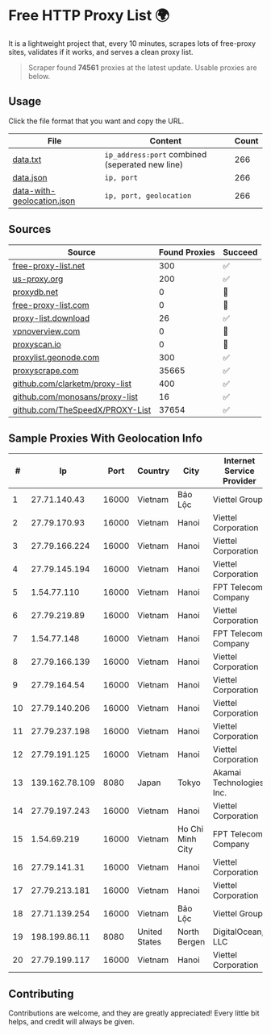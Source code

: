 
# Free HTTP Proxy List 🌍

It is a lightweight project that, every 10 minutes, scrapes lots of free-proxy sites, validates if it works, and serves a clean proxy list.


> Scraper found **74561** proxies at the latest update. Usable proxies are below.

## Usage

Click the file format that you want and copy the URL.


|File|Content|Count|
|----|-------|-----|
|[data.txt](https://raw.githubusercontent.com/themiralay/Proxy-List-World/master/data.txt)|`ip_address:port` combined (seperated new line)|266|
|[data.json](https://raw.githubusercontent.com/themiralay/Proxy-List-World/master/data.json)|`ip, port`|266|
|[data-with-geolocation.json](https://raw.githubusercontent.com/themiralay/Proxy-List-World/master/data-with-geolocation.json)|`ip, port, geolocation`|266|

## Sources

|Source|Found Proxies|Succeed|
|------|-------------|-------|
|[free-proxy-list.net](https://free-proxy-list.net)|300|✅|
|[us-proxy.org](https://www.us-proxy.org)|200|✅|
|[proxydb.net](http://proxydb.net)|0|🚫|
|[free-proxy-list.com](https://free-proxy-list.com/?page=&port=&type%5B%5D=http&type%5B%5D=https&up_time=0&search=Search)|0|🚫|
|[proxy-list.download](https://www.proxy-list.download/HTTP)|26|✅|
|[vpnoverview.com](https://vpnoverview.com/privacy/anonymous-browsing/free-proxy-servers)|0|🚫|
|[proxyscan.io](https://www.proxyscan.io)|0|🚫|
|[proxylist.geonode.com](https://proxylist.geonode.com/api/proxy-list?limit=300&page=1&sort_by=lastChecked&sort_type=desc&protocols=http,https)|300|✅|
|[proxyscrape.com](https://api.proxyscrape.com/v2/?request=displayproxies&protocol=http&timeout=10000&country=all&ssl=all&anonymity=all)|35665|✅|
|[github.com/clarketm/proxy-list](https://raw.githubusercontent.com/clarketm/proxy-list/master/proxy-list-raw.txt)|400|✅|
|[github.com/monosans/proxy-list](https://raw.githubusercontent.com/monosans/proxy-list/main/proxies/http.txt)|16|✅|
|[github.com/TheSpeedX/PROXY-List](https://raw.githubusercontent.com/TheSpeedX/PROXY-List/master/http.txt)|37654|✅|


## Sample Proxies With Geolocation Info

|#|Ip|Port|Country|City|Internet Service Provider|
|-|--|----|-------|----|-------------------------|
|1|27.71.140.43|16000|Vietnam|Bảo Lộc|Viettel Group|
|2|27.79.170.93|16000|Vietnam|Hanoi|Viettel Corporation|
|3|27.79.166.224|16000|Vietnam|Hanoi|Viettel Corporation|
|4|27.79.145.194|16000|Vietnam|Hanoi|Viettel Corporation|
|5|1.54.77.110|16000|Vietnam|Hanoi|FPT Telecom Company|
|6|27.79.219.89|16000|Vietnam|Hanoi|Viettel Corporation|
|7|1.54.77.148|16000|Vietnam|Hanoi|FPT Telecom Company|
|8|27.79.166.139|16000|Vietnam|Hanoi|Viettel Corporation|
|9|27.79.164.54|16000|Vietnam|Hanoi|Viettel Corporation|
|10|27.79.140.206|16000|Vietnam|Hanoi|Viettel Corporation|
|11|27.79.237.198|16000|Vietnam|Hanoi|Viettel Corporation|
|12|27.79.191.125|16000|Vietnam|Hanoi|Viettel Corporation|
|13|139.162.78.109|8080|Japan|Tokyo|Akamai Technologies, Inc.|
|14|27.79.197.243|16000|Vietnam|Hanoi|Viettel Corporation|
|15|1.54.69.219|16000|Vietnam|Ho Chi Minh City|FPT Telecom Company|
|16|27.79.141.31|16000|Vietnam|Hanoi|Viettel Corporation|
|17|27.79.213.181|16000|Vietnam|Hanoi|Viettel Corporation|
|18|27.71.139.254|16000|Vietnam|Bảo Lộc|Viettel Group|
|19|198.199.86.11|8080|United States|North Bergen|DigitalOcean, LLC|
|20|27.79.199.117|16000|Vietnam|Hanoi|Viettel Corporation|



## Contributing

Contributions are welcome, and they are greatly appreciated! Every
little bit helps, and credit will always be given.

